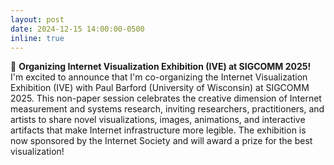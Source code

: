 ```yaml
---
layout: post
date: 2024-12-15 14:00:00-0500
inline: true
---
```


🎨 **Organizing Internet Visualization Exhibition (IVE) at SIGCOMM 2025!** I'm excited to announce that I'm co-organizing the Internet Visualization Exhibition (IVE) with Paul Barford (University of Wisconsin) at SIGCOMM 2025. This non-paper session celebrates the creative dimension of Internet measurement and systems research, inviting researchers, practitioners, and artists to share novel visualizations, images, animations, and interactive artifacts that make Internet infrastructure more legible. The exhibition is now sponsored by the Internet Society and will award a prize for the best visualization!
